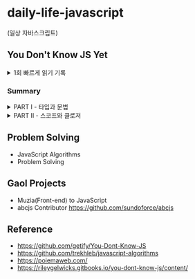 # daily-life-javascript
(일상 자바스크립트)

## You Don't Know JS Yet 
<details>
<summary> 1회 빠르게 읽기 기록</summary>
<div markdown="1">
  1권
  <ul>
    <li>2021.10.28 (~ p066, 타입과문법) </li>
    <li>2021.10.29 (~ p084, 네이티브) </li>
    <li>2021.10.30 (~p148. 강제변환) </li>
    <li>2021.10.31 (~p148. 강제변환) </li>
    <li>2021.11.01 (~p190, 문법) </li>
    <li>2021.11.01 (~p204, 스코프) </li>
    <li>2021.11.02 (~p232, 스코프) </li>
    <li>2021.11.02 (~p248, 부록) </li>    
  </ul> 
  2권 
  <ul>
    <li>2021.11.03 (~p44, 바인딩) </li>
  </ul>
</div>
</details>

### Summary 
<details>
<summary>PART I - 타입과 문법</summary>
<div markdown="1">
  <ul>
    <li>1. 타입</li>
    <li>2. 값</li>
    <li>3. 네이티브</li>
    <li>4. 강제변환 (~ p147)</li>
    <li>5. 문법</li>
  </ul> 
</div>
</details>

<details>
<summary>PART II - 스코프와 클로저</summary>
<div markdown="1">
  <ul>
    <li>1. 스코프가 무엇인가?</li>
    <li>2. 렉시컬 스포크</li>
    <li>3. 함수 vs 블럭스코프</li>
    <li>4. 호이스팅</li>
    <li>5. 스코프클로저</li>
  </ul>
</div>
</details>

## Problem Solving 
* JavaScript Algorithms
* Problem Solving 

## Gaol Projects
* Muzia(Front-end) to JavaScript
* abcjs Contributor https://github.com/sundoforce/abcjs

## Reference 
* https://github.com/getify/You-Dont-Know-JS
* https://github.com/trekhleb/javascript-algorithms
* https://poiemaweb.com/
* https://rileygelwicks.gitbooks.io/you-dont-know-js/content/

